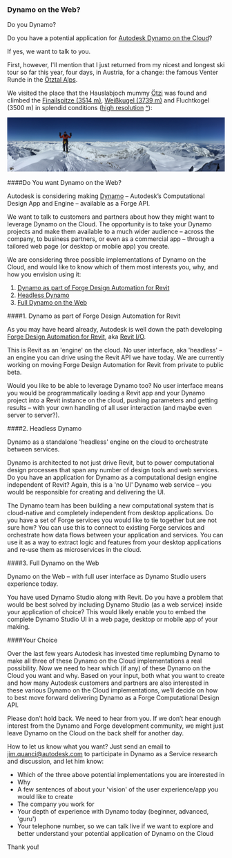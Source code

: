 <head>
<meta http-equiv="Content-Type" content="text/html; charset=utf-8">
<link rel="stylesheet" type="text/css" href="bc.css">
<!--
<script src="run_prettify.js" type="text/javascript"></script>
<script src="https://google-code-prettify.googlecode.com/svn/loader/run_prettify.js" type="text/javascript"></script>
-->
<script src="https://cdn.rawgit.com/google/code-prettify/master/loader/run_prettify.js" type="text/javascript"></script>
</head>

<!---

Do you have a potential application for Dynamo on the Cloud? If yes, we want to talk to you! #RevitAPI @AutodeskRevit #bim #dynamobim @AutodeskForge #ForgeDevCon http://bit.ly/dynamoweb

Do you Dynamo?
Do you have a potential application for Autodesk Dynamo on the Cloud?
If yes, we want to talk to you...

published links:
 
blog post: http://thebuildingcoder.typepad.com/blog/2018/03/dynamo-on-the-web.html
dynamo forum post: https://forum.dynamobim.com/t/your-input-on-dynamo-on-the-web-is-needed
revit api forum thread: https://forums.autodesk.com/t5/revit-api-forum/your-input-on-dynamo-on-the-web-is-needed/m-p/7883652
tweet: https://twitter.com/jeremytammik/status/978224636163973120
 
Your input on Dynamo on the Web is needed

Do you Dynamo?

Do you have a potential application for Dynamo on the Cloud?

If yes, we want to talk to you!

Please read all about it on The Building Coder: Dynamo on the Web.

Looking forward to hearing from you!

--->

### Dynamo on the Web?

Do you Dynamo?

Do you have a potential application for [Autodesk Dynamo on the Cloud](#3)?

If yes, we want to talk to you.

First, however, I'll mention that I just returned from my nicest and longest ski tour so far this year, four days, in Austria, for a change: the famous Venter Runde in
the [Ötztal Alps](https://en.wikipedia.org/wiki/%C3%96tztal_Alps).

We visited the place
that the Hauslabjoch mummy [Ötzi](https://en.wikipedia.org/wiki/%C3%96tzi) was
found and climbed the [Finailspitze (3514 m)](https://en.wikipedia.org/wiki/Fineilspitze),
[Weißkugel (3739 m)](https://en.wikipedia.org/wiki/Wei%C3%9Fkugel) and
Fluchtkogel (3500 m) in splendid conditions
([high resolution](http://thebuildingcoder.typepad.com/img/588_finailspitze_jeremy.jpg) [^](/p/2018/2018-03-24_skitour_venter_runde/thomas/588_finailspitze_jeremy.jpg)):

<center>
<img src="img/588_finailspitze_jeremy.jpg" alt="Jeremy on the Finailspitze summit in Austria" width="1182"/>
</center>


####<a name="3"></a>Do You want Dynamo on the Web?

Autodesk is considering making [Dynamo](https://www.autodesk.com/products/dynamo-studio/overview)
&ndash; Autodesk’s Computational Design App and Engine &ndash; available as a Forge API.

We want to talk to customers and partners about how they might want to leverage Dynamo on the Cloud.  The opportunity is to take your Dynamo projects and make them available to a much wider audience &ndash; across the company, to business partners, or even as a commercial app &ndash; through a tailored web page (or desktop or mobile app) you create.

We are considering three possible implementations of Dynamo on the Cloud, and would like to know which of them most interests you, why, and how you envision using it:

1. [Dynamo as part of Forge Design Automation for Revit](#3.1)
2. [Headless Dynamo](#3.2)
3. [Full Dynamo on the Web](#3.3)

####<a name="3.1"></a>1. Dynamo as part of Forge Design Automation for Revit

As you may have heard already, Autodesk is well down the path
developing [Forge Design Automation for Revit](http://au.autodesk.com/au-online/classes-on-demand/class-catalog/classes/year-2017/autocad/sd124720#chapter=0),
aka [Revit I/O](http://thebuildingcoder.typepad.com/blog/about-the-author.html#5.28b).

This is Revit as an 'engine' on the cloud.  No user interface, aka 'headless' &ndash; an engine you can drive using the Revit API we have today.  We are currently working on moving Forge Design Automation for Revit from private to public beta.

Would you like to be able to leverage Dynamo too?  No user interface means you would be programmatically loading a Revit app and your Dynamo project into a Revit instance on the cloud, pushing parameters and getting results &ndash; with your own handling of all user interaction (and maybe even server to server?).

####<a name="3.2"></a>2. Headless Dynamo

Dynamo as a standalone 'headless' engine on the cloud to orchestrate between services.

Dynamo is architected to not just drive Revit, but to power computational design processes that span any number of design tools and web services.  Do you have an application for Dynamo as a computational design engine independent of Revit? Again, this is a 'no UI' Dynamo web service &ndash; you would be responsible for creating and delivering the UI.

The Dynamo team has been building a new computational system that is cloud-native and completely independent from desktop applications. Do you have a set of Forge services you would like to tie together but are not sure how? You can use this to connect to existing Forge services and orchestrate how data flows between your application and services. You can use it as a way to extract logic and features from your desktop applications and re-use them as microservices in the cloud.

####<a name="3.3"></a>3. Full Dynamo on the Web

Dynamo on the Web &ndash; with full user interface as Dynamo Studio users experience today.

You have used Dynamo Studio along with Revit.  Do you have a problem that would be best solved by including Dynamo Studio (as a web service) inside your application of choice?  This would likely enable you to embed the complete Dynamo Studio UI in a web page, desktop or mobile app of your making.

####<a name="4"></a>Your Choice

Over the last few years Autodesk has invested time replumbing Dynamo to make all three of these Dynamo on the Cloud implementations a real possibility.  Now we need to hear which (if any) of these Dynamo on the Cloud you want and why.  Based on your input, both what you want to create and how many Autodesk customers and partners are also interested in these various Dynamo on the Cloud implementations, we’ll decide on how to best move forward delivering Dynamo as a Forge Computational Design API.

Please don’t hold back.  We need to hear from you.  If we don’t hear enough interest from the Dynamo and Forge development community, we might just leave Dynamo on the Cloud on the back shelf for another day.

How to let us know what you want? Just send an email
to [jim.quanci@autodesk.com](mailto:jim.quanci@autodesk.com) to
participate in Dynamo as a Service research and discussion, and let him know:

- Which of the three above potential implementations you are interested in
- Why
- A few sentences of about your 'vision' of the user experience/app you would like to create
- The company you work for
- Your depth of experience with Dynamo today (beginner, advanced, 'guru')
- Your telephone number, so we can talk live if we want to explore and better understand your potential application of Dynamo on the Cloud

Thank you!

